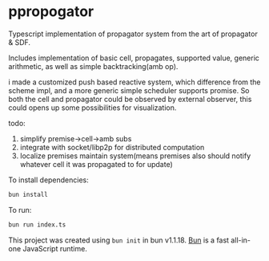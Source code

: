 # ppropogator


Typescript implementation of propagator system
from the art of propagator & SDF.

Includes implementation of basic cell, 
propagates, supported value, 
generic arithmetic, as well as
simple backtracking(amb op).

i made a customized push based reactive system,
which difference from the scheme impl,
and a more generic simple scheduler supports promise.
So both the cell and propagator could be observed by external observer,
this could opens up some possibilities for visualization.




todo:
1. simplify premise->cell->amb subs
2. integrate with socket/libp2p for distributed computation
3. localize premises maintain system(means premises also should notify whatever 
cell it was propagated to for update)




To install dependencies:

```bash
bun install
```

To run:

```bash
bun run index.ts
```

This project was created using `bun init` in bun v1.1.18. [Bun](https://bun.sh) is a fast all-in-one JavaScript runtime.
